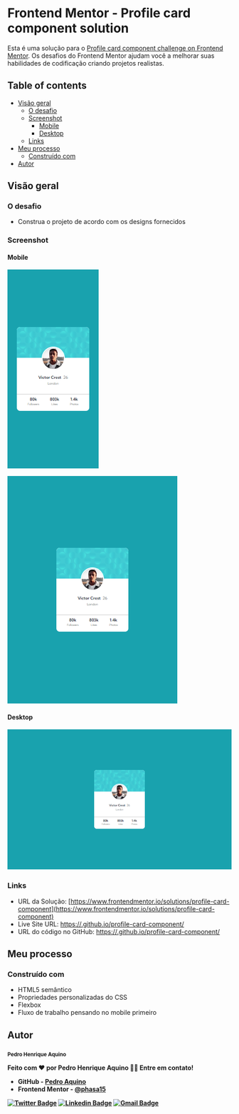 # Frontend Mentor - Profile card component solution

Esta é uma solução para o [Profile card component challenge on Frontend Mentor](https://www.frontendmentor.io/challenges/profile-card-component-cfArpWshJ). Os desafios do Frontend Mentor ajudam você a melhorar suas habilidades de codificação criando projetos realistas.

## Table of contents

- [Visão geral](#overview)
  - [O desafio](#the-challenge)
  - [Screenshot](#screenshot)
    - [Mobile](#mobile)
    - [Desktop](#desktop)
  - [Links](#links)
- [Meu processo](#my-process)
  - [Construído com](#built-with)
- [Autor](#Autor)

## Visão geral

### O desafio

- Construa o projeto de acordo com os designs fornecidos

### Screenshot

#### Mobile

![Screenshot of the mobile solution to the Profile card component coding challenge](./src/screenshots/iPhone-XR-414x896.png)

![Screenshot of the mobile solution to the Profile card component coding challenge](./src/screenshots/iPad-768x1024.png)

#### Desktop

![Screenshot of the desktop solution to the Profile card component coding challenge](./src/screenshots/Laptop-1440x900.png)

### Links

- URL da Solução: [https://www.frontendmentor.io/solutions/profile-card-component](https://www.frontendmentor.io/solutions/profile-card-component)
- Live Site URL: [https://.github.io/profile-card-component/](https:/.github.io/profile-card-component/)
- URL do código no GitHub: [https://.github.io/profile-card-component/](https:/.github.io/profile-card-component/)

## Meu processo

### Construído com

- HTML5 semântico
- Propriedades personalizadas do CSS
- Flexbox
- Fluxo de trabalho pensando no mobile primeiro

## Autor

 <sub><b>Pedro Henrique Aquino</sub>


Feito com ❤️ por Pedro Henrique Aquino 👋🏽 Entre em contato!

- GitHub - [Pedro Aquino](https://github.com/phasa15)
- Frontend Mentor - [@phasa15](https://www.frontendmentor.io/profile/phasa15)

[![Twitter Badge](https://img.shields.io/badge/-@PedroAq48260600-1ca0f1?style=flat-square&labelColor=1ca0f1&logo=twitter&logoColor=white&link=https://twitter.com/PedroAq48260600)](https://twitter.com/PedroAq48260600) [![Linkedin Badge](https://img.shields.io/badge/-Pedro-blue?style=flat-square&logo=Linkedin&logoColor=white&link=https://www.linkedin.com/in/pedro-henrique-aquino-a56945162/)](https://www.linkedin.com/in/pedro-henrique-aquino-a56945162/) 
[![Gmail Badge](https://img.shields.io/badge/-pedroh_aquino@hotmail.com-c14438?style=flat-square&logo=Gmail&logoColor=white&link=mailto:pedroh_aquino@hotmail.com)](mailto:pedroh_aquino@hotmail.com)


